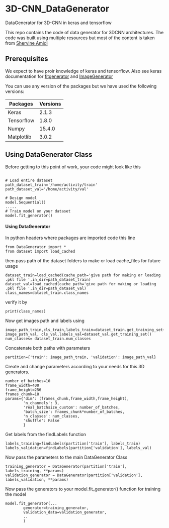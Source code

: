 # 3D-CNN_DataGenerator
DataGenerator for 3D-CNN in keras and tensorflow

This repo contains the code of data generator for 3DCNN architectures. The code was built using multiple resources but most of the content is taken from [Shervine Amidi](https://stanford.edu/~shervine/blog/keras-how-to-generate-data-on-the-fly)

## Prerequisites
We expect to have proir knowledge of keras and tensorflow. Also see keras documentation for [fitgenerator](https://keras.io/models/sequential/#fit_generator) and [ImageGenerator](https://keras.io/preprocessing/image/#imagedatagenerator-class)


You can use any version of the packages but we have used the following versions: 

Packages      | Versions
------------- | -------------
Keras         | 2.1.3
Tensorflow    | 1.8.0
Numpy         | 15.4.0
Matplotlib    | 3.0.2

## Using DataGenerator Class

Before getting to this point of work, your code might look like this 

```

# Load entire dataset
path_dataset_train='/home/activity/train'
path_dataset_val='/home/activity/val'

# Design model
model.Sequential()
.....
# Train model on your dataset
model.fit_generator()
```
#### Using DataGenerator
In python headers where packages are imported code this line
```
from DataGenerator import *
from dataset import load_cached
```
then pass path of the dataset folders to make or load cache_files for future usage

```
dataset_train=load_cached(cache_path='give path for making or loading .pkl file ',in_dir=path_dataset_train)
dataset_val=load_cached(cache_path='give path for making or loading .pkl file ',in_dir=path_dataset_val)
class_names=dataset_train.class_names
```
verify it by 

```
print(class_names)
```

Now get images path and labels using 

```
image_path_train,cls_train,labels_train=dataset_train.get_training_set()
image_path_val, cls_val,labels_val=dataset_val.get_training_set()
num_classes= dataset_train.num_classes
```

Concatenate both paths with parameters

```
partition={'train': image_path_train, 'validation': image_path_val}
```

Create and change parameters according to your needs for this 3D generators.

```
number_of_batches=10
frame_width=400
frame_height=256
frames_chunk=18
params={'dim': (frames_chunk,frame_width,frame_height),
        'n_channels': 3,
        'real_batchsize_custom': number_of_batches,
        'batch_size': frames_chunk*number_of_batches,
        'n_classes': num_classes,
        'shuffle': False
        }
```

Get labels from the findLabels function

```
labels_training=findLabels(partition['train'], labels_train)
labels_validation=findLabels(partition['validation'], labels_val)
```


Now pass the parameters to the main DataGenerator Class

```
training_generator = DataGenerator(partition['train'], labels_training, **params)
validation_generator = DataGenerator(partition['validation'], labels_validation, **params)
```

Now pass the generators to your model.fit_generator() function for training the model

```
model.fit_generator(...
        generator=training_generator,
        validation_data=validation_generator,
        ..
        )
```
